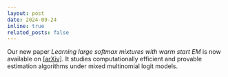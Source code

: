 ```yaml
---
layout: post
date: 2024-09-24
inline: true
related_posts: false
---
```


Our new paper *Learning large softmax mixtures with warm start EM* is now available on [[arXiv]](https://arxiv.org/abs/2409.09903). It studies computationally efficient and provable estimation algorithms under mixed multinomial logit models. 

